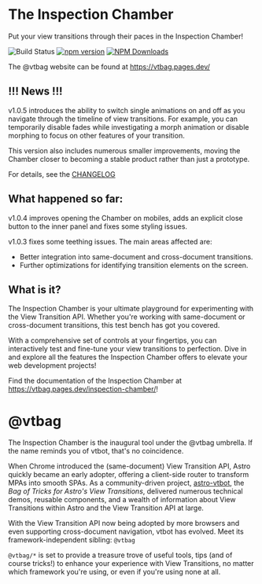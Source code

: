 # The Inspection Chamber

Put your view transitions through their paces in the Inspection Chamber!

![Build Status](https://github.com/vtbag/inspection-chamber/actions/workflows/run-tests.yml/badge.svg)
[![npm version](https://img.shields.io/npm/v/@vtbag/inspection-chamber/latest)](https://www.npmjs.com/package/@vtbag/inspection-chamber)
[![NPM Downloads](https://img.shields.io/npm/dw/@vtbag/inspection-chamber)](https://www.npmjs.com/package/@vtbag/inspection-chamber)

The @vtbag website can be found at https://vtbag.pages.dev/

## !!! News !!!
v1.0.5 introduces the ability to switch single animations on and off as you navigate through the timeline of view transitions. For example, you can temporarily disable fades while investigating a morph animation or disable morphing to focus on other features of your transition.

This version also includes numerous smaller improvements, moving the Chamber closer to becoming a stable product rather than just a prototype.

For details, see the [CHANGELOG](https://github.com/vtbag/inspection-chamber/blob/main/CHANGELOG.md)

## What happened so far:

v1.0.4 improves opening the Chamber on mobiles, adds an explicit close button to the inner panel and fixes some styling issues.

v1.0.3 fixes some teething issues. The main areas affected are:
* Better integration into same-document and cross-document transitions.
* Further optimizations for identifying transition elements on the screen.

## What is it?

The Inspection Chamber is your ultimate playground for experimenting with the View Transition API. Whether you're working with same-document or cross-document transitions, this test bench has got you covered.

With a comprehensive set of controls at your fingertips, you can interactively test and fine-tune your view transitions to perfection. Dive in and explore all the features the Inspection Chamber offers to elevate your web development projects!

Find the documentation of the Inspection Chamber at https://vtbag.pages.dev/inspection-chamber/!

# @vtbag

The Inspection Chamber is the inaugural tool under the @vtbag umbrella. If the name reminds you of vtbot, that's no coincidence.

When Chrome introduced the (same-document) View Transition API, Astro quickly became an early adopter, offering a client-side router to transform MPAs into smooth SPAs. As a community-driven project, [astro-vtbot](https://events-3bg.pages.dev), the *Bag of Tricks for Astro's View Transitions*, delivered numerous technical demos, reusable components, and a wealth of information about View Transitions within Astro and the View Transition API at large.

With the View Transition API now being adopted by more browsers and even supporting cross-document navigation, vtbot has evolved. Meet its framework-independent sibling: `@vtbag`

`@vtbag/*` is set to provide a treasure trove of useful tools, tips (and of course tricks!) to enhance your experience with View Transitions, no matter which framework you're using, or even if you're using none at all.

